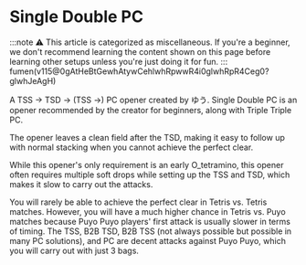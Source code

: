 # Single Double PC
:::note
⚠️ This article is categorized as miscellaneous. If you're a beginner, we don't recommend learning the content shown on this page before learning other setups unless you're just doing it for fun.
:::
fumen(v115@0gAtHeBtGewhAtywCehlwhRpwwR4i0glwhRpR4Ceg0?glwhJeAgH)

A TSS → TSD → (TSS →) PC opener created by ゆう. Single Double PC is an opener recommended by the creator for beginners, along with Triple Triple PC.

The opener leaves a clean field after the TSD, making it easy to follow up with normal stacking when you cannot achieve the perfect clear.

While this opener's only requirement is an early O_tetramino, this opener often requires multiple soft drops while setting up the TSS and TSD, which makes it slow to carry out the attacks.

You will rarely be able to achieve the perfect clear in Tetris vs. Tetris matches. However, you will have a much higher chance in Tetris vs. Puyo matches because Puyo Puyo players' first attack is usually slower in terms of timing. The TSS, B2B TSD, B2B TSS (not always possible but possible in many PC solutions), and PC are decent attacks against Puyo Puyo, which you will carry out with just 3 bags.